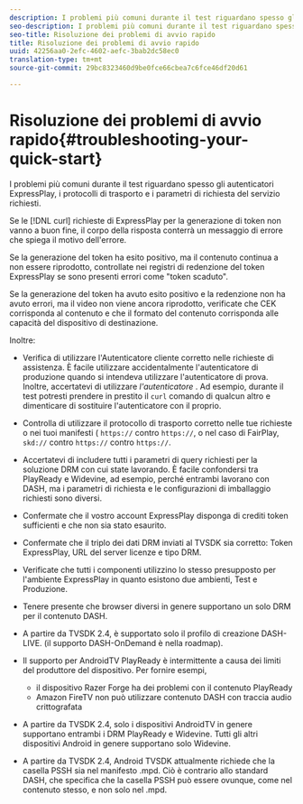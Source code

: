 ```yaml
---
description: I problemi più comuni durante il test riguardano spesso gli autenticatori ExpressPlay, i protocolli di trasporto e i parametri di richiesta del servizio richiesti.
seo-description: I problemi più comuni durante il test riguardano spesso gli autenticatori ExpressPlay, i protocolli di trasporto e i parametri di richiesta del servizio richiesti.
seo-title: Risoluzione dei problemi di avvio rapido
title: Risoluzione dei problemi di avvio rapido
uuid: 42256aa0-2efc-4602-aefc-3bab2dc58ec0
translation-type: tm+mt
source-git-commit: 29bc8323460d9be0fce66cbea7c6fce46df20d61

---
```



# Risoluzione dei problemi di avvio rapido{#troubleshooting-your-quick-start}

I problemi più comuni durante il test riguardano spesso gli autenticatori ExpressPlay, i protocolli di trasporto e i parametri di richiesta del servizio richiesti.

Se le [!DNL curl] richieste di ExpressPlay per la generazione di token non vanno a buon fine, il corpo della risposta conterrà un messaggio di errore che spiega il motivo dell&#39;errore.

Se la generazione del token ha esito positivo, ma il contenuto continua a non essere riprodotto, controllate nei registri di redenzione del token ExpressPlay se sono presenti errori come &quot;token scaduto&quot;.

Se la generazione del token ha avuto esito positivo e la redenzione non ha avuto errori, ma il video non viene ancora riprodotto, verificate che CEK corrisponda al contenuto e che il formato del contenuto corrisponda alle capacità del dispositivo di destinazione.

Inoltre:

* Verifica di utilizzare l&#39;Autenticatore cliente corretto nelle richieste di assistenza. È facile utilizzare accidentalmente l&#39;autenticatore di produzione quando si intendeva utilizzare l&#39;autenticatore di prova. Inoltre, accertatevi di utilizzare *l&#39;autenticatore* . Ad esempio, durante il test potresti prendere in prestito il `curl` comando di qualcun altro e dimenticare di sostituire l&#39;autenticatore con il proprio.

* Controlla di utilizzare il protocollo di trasporto corretto nelle tue richieste o nei tuoi manifesti ( `https://` contro `https://`, o nel caso di FairPlay, `skd://` contro `https://` contro `https://`.

* Accertatevi di includere tutti i parametri di query richiesti per la soluzione DRM con cui state lavorando. È facile confondersi tra PlayReady e Widevine, ad esempio, perché entrambi lavorano con DASH, ma i parametri di richiesta e le configurazioni di imballaggio richiesti sono diversi.
* Confermate che il vostro account ExpressPlay disponga di crediti token sufficienti e che non sia stato esaurito.
* Confermate che il triplo dei dati DRM inviati al TVSDK sia corretto: Token ExpressPlay, URL del server licenze e tipo DRM.
* Verificate che tutti i componenti utilizzino lo stesso presupposto per l&#39;ambiente ExpressPlay in quanto esistono due ambienti, Test e Produzione.
* Tenere presente che browser diversi in genere supportano un solo DRM per il contenuto DASH.
* A partire da TVSDK 2.4, è supportato solo il profilo di creazione DASH-LIVE. (il supporto DASH-OnDemand è nella roadmap).
* Il supporto per AndroidTV PlayReady è intermittente a causa dei limiti del produttore del dispositivo. Per fornire esempi,

   * il dispositivo Razer Forge ha dei problemi con il contenuto PlayReady
   * Amazon FireTV non può utilizzare contenuto DASH con traccia audio crittografata

* A partire da TVSDK 2.4, solo i dispositivi AndroidTV in genere supportano entrambi i DRM PlayReady e Widevine. Tutti gli altri dispositivi Android in genere supportano solo Widevine.
* A partire da TVSDK 2.4, Android TVSDK attualmente richiede che la casella PSSH sia nel manifesto .mpd. Ciò è contrario allo standard DASH, che specifica che la casella PSSH può essere ovunque, come nel contenuto stesso, e non solo nel .mpd.

